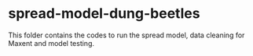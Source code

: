 # spread-model-dung-beetles

This folder contains the codes to run the spread model, data cleaning for Maxent and model testing. 
